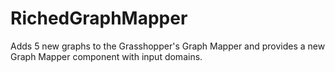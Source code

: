 # RichedGraphMapper
Adds 5 new graphs to the Grasshopper's Graph Mapper and provides a new Graph Mapper component with input domains.
